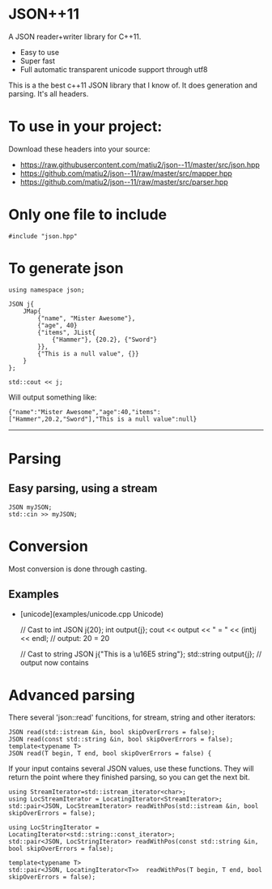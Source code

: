 # JSON++11

A JSON reader+writer library for C++11.

 * Easy to use
 * Super fast
 * Full automatic transparent unicode support through utf8

This is a the best c++11 JSON library that I know of. It does generation and parsing. It's all headers.

# To use in your project:

Download these headers into your source:

 * https://raw.githubusercontent.com/matiu2/json--11/master/src/json.hpp
 * https://github.com/matiu2/json--11/raw/master/src/mapper.hpp
 * https://github.com/matiu2/json--11/raw/master/src/parser.hpp

# Only one file to include

    #include "json.hpp"

# To generate json

    using namespace json;

    JSON j{
        JMap{
            {"name", "Mister Awesome"},
            {"age", 40}
            {"items", JList{
                {"Hammer"}, {20.2}, {"Sword"}
            }},
            {"This is a null value", {}}
        }
    };

    std::cout << j;

Will output something like:

    {"name":"Mister Awesome","age":40,"items":["Hammer",20.2,"Sword"],"This is a null value":null}

----

# Parsing

## Easy parsing, using a stream

    JSON myJSON;
    std::cin >> myJSON;

# Conversion

Most conversion is done through casting.

## Examples

 * [unicode](examples/unicode.cpp Unicode)

    // Cast to int
    JSON j{20};
    int output{j};
    cout << output << " = " << (int)j << endl; 
    // output: 20 = 20

    // Cast to string
    JSON j{"This is a \\u16E5 string"};
    std::string output{j};
    // output now contains 


# Advanced parsing

There several 'json::read' funcitions, for stream, string and other iterators:

    JSON read(std::istream &in, bool skipOverErrors = false);
    JSON read(const std::string &in, bool skipOverErrors = false);
    template<typename T>
    JSON read(T begin, T end, bool skipOverErrors = false) {

If your input contains several JSON values, use these functions. They will return the point where they finished parsing, so you can get the next bit.

    using StreamIterator=std::istream_iterator<char>;
    using LocStreamIterator = LocatingIterator<StreamIterator>;
    std::pair<JSON, LocStreamIterator> readWithPos(std::istream &in, bool skipOverErrors = false);

    using LocStringIterator = LocatingIterator<std::string::const_iterator>;
    std::pair<JSON, LocStringIterator> readWithPos(const std::string &in, bool skipOverErrors = false);

    template<typename T>
    std::pair<JSON, LocatingIterator<T>>  readWithPos(T begin, T end, bool skipOverErrors = false);
